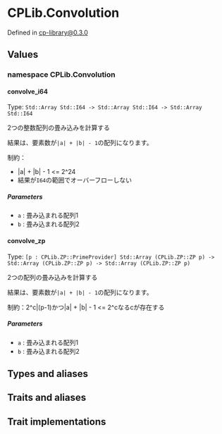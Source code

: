 # CPLib.Convolution

Defined in cp-library@0.3.0

## Values

### namespace CPLib.Convolution

#### convolve_i64

Type: `Std::Array Std::I64 -> Std::Array Std::I64 -> Std::Array Std::I64`

2つの整数配列の畳み込みを計算する

結果は、要素数が`|a| + |b| - 1`の配列になります。

制約：
- |a| + |b| - 1 <= 2^24
- 結果が`I64`の範囲でオーバーフローしない

##### Parameters

- `a` : 畳み込まれる配列1
- `b` : 畳み込まれる配列2

#### convolve_zp

Type: `[p : CPLib.ZP::PrimeProvider] Std::Array (CPLib.ZP::ZP p) -> Std::Array (CPLib.ZP::ZP p) -> Std::Array (CPLib.ZP::ZP p)`

2つの配列の畳み込みを計算する

結果は、要素数が`|a| + |b| - 1`の配列になります。

制約：2^c|(p-1)かつ|a| + |b| - 1 <= 2^cなるcが存在する

##### Parameters

- `a` : 畳み込まれる配列1
- `b` : 畳み込まれる配列2

## Types and aliases

## Traits and aliases

## Trait implementations